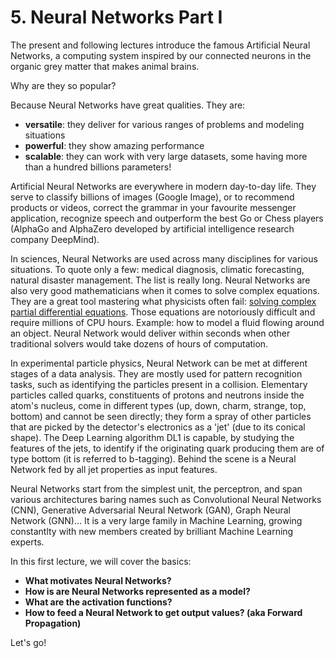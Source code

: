 # 5. Neural Networks Part I
The present and following lectures introduce the famous Artificial Neural Networks, a computing system inspired by our connected neurons in the organic grey matter that makes animal brains.  

Why are they so popular?  

Because Neural Networks have great qualities. They are:
* __versatile__: they deliver for various ranges of problems and modeling situations
* __powerful__: they show amazing performance
* __scalable__: they can work with very large datasets, some having more than a hundred billions parameters!

Artificial Neural Networks are everywhere in modern day-to-day life. They serve to classify billions of images (Google Image), or to recommend products or videos, correct the grammar in your favourite messenger application, recognize speech and outperform the best Go or Chess players (AlphaGo and AlphaZero developed by artificial intelligence research company DeepMind). 

In sciences, Neural Networks are used across many disciplines for various situations. To quote only a few: medical diagnosis, climatic forecasting, natural disaster management. The list is really long. Neural Networks are also very good mathematicians when it comes to solve complex equations. They are a great tool mastering what physicists often fail: [solving complex partial differential equations](https://www.quantamagazine.org/latest-neural-nets-solve-worlds-hardest-equations-faster-than-ever-before-20210419). Those equations are notoriously difficult and require millions of CPU hours. Example: how to model a fluid flowing around an object. Neural Network would deliver within seconds when other traditional solvers would take dozens of hours of computation. 

In experimental particle physics, Neural Network can be met at different stages of a data analysis. They are mostly used for pattern recognition tasks, such as identifying the particles present in a collision. Elementary particles called quarks, constituents of protons and neutrons inside the atom's nucleus, come in different types (up, down, charm, strange, top, bottom) and cannot be seen directly; they form a spray of other particles that are picked by the detector's electronics as a 'jet' (due to its conical shape). The Deep Learning algorithm DL1 is capable, by studying the features of the jets, to identify if the originating quark producing them are of type bottom (it is referred to b-tagging). Behind the scene is a Neural Network fed by all jet properties as input features.

Neural Networks start from the simplest unit, the perceptron, and span various architectures baring names such as Convolutional Neural Networks (CNN), Generative Adversarial Neural Network (GAN), Graph Neural Network (GNN)... It is a very large family in Machine Learning, growing constantlty with new members created by brilliant Machine Learning experts.

In this first lecture, we will cover the basics:

* __What motivates Neural Networks?__
* __How is are Neural Networks represented as a model?__  
* __What are the activation functions?__  
* __How to feed a Neural Network to get output values? (aka Forward Propagation)__

Let's go!




